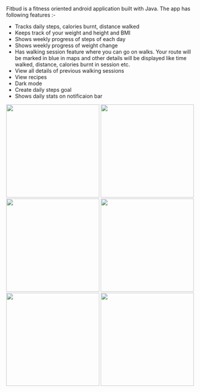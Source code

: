 Fitbud is a fitness oriented android application built with Java. The app has following features :-
- Tracks daily steps, calories burnt, distance walked
- Keeps track of your weight and height and BMI
- Shows weekly progress of steps of each day
- Shows weekly progress of weight change
- Has walking session feature where you can go on walks. Your route will be marked in blue in maps and other details will be displayed like time walked, distance, calories burnt in session etc.
- View all details of previous walking sessions
- View recipes
- Dark mode
- Create daily steps goal
- Shows daily stats on notificaion bar

<p float="left">
  <img src="https://user-images.githubusercontent.com/57085768/219954741-17735b20-8a8a-4e7b-8b7d-d4f6ba8e72a6.jpeg" width=250 padding="10px">
  <img src="https://user-images.githubusercontent.com/57085768/219955300-2c4406ce-30d2-4f3c-8791-2f1e77dfc00c.jpeg" width=250 padding="10px">
  <img src="https://user-images.githubusercontent.com/57085768/219954733-10264e73-d9e5-480a-9e60-e8916fecdec2.jpeg" width=250 padding="10px">
  <img src="https://user-images.githubusercontent.com/57085768/219954726-df7a0c33-d0d1-4b09-a67d-eee18ecf748a.jpeg" width=250 padding="10px">
  <img src="https://user-images.githubusercontent.com/57085768/219954729-5e708b70-e5ff-4367-bf67-81b9b118a55c.jpeg" width=250 padding="10px">
  <img src="https://user-images.githubusercontent.com/57085768/219954739-22881e10-e1d4-45c9-bec5-d0b9008e1f9d.jpeg" width=250 padding="10px">
</p>

